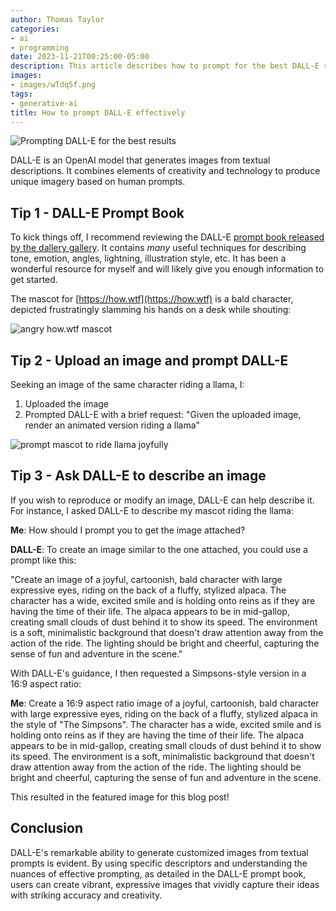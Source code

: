 ```yaml
---
author: Thomas Taylor
categories:
- ai
- programming
date: 2023-11-21T00:25:00-05:00
description: This article describes how to prompt for the best DALL-E results
images:
- images/wTdq5f.png
tags:
- generative-ai
title: How to prompt DALL-E effectively
---
```


![Prompting DALL-E for the best results](images/wTdq5f.png)

DALL-E is an OpenAI model that generates images from textual descriptions. It combines elements of creativity and technology to produce unique imagery based on human prompts.

## Tip 1 - DALL-E Prompt Book

To kick things off, I recommend reviewing the DALL-E [prompt book released by the dallery gallery][1]. It contains _many_ useful techniques for describing tone, emotion, angles, lightning, illustration style, etc. It has been a wonderful resource for myself and will likely give you enough information to get started.

The mascot for [https://how.wtf](https://how.wtf) is a bald character, depicted frustratingly slamming his hands on a desk while shouting:

![angry how.wtf mascot](images/8yRnin.png)

## Tip 2 - Upload an image and prompt DALL-E

Seeking an image of the same character riding a llama, I:

1. Uploaded the image
2. Prompted DALL-E with a brief request: "Given the uploaded image, render an animated version riding a llama"

![prompt mascot to ride llama joyfully](images/a2SaNO.png)

## Tip 3 - Ask DALL-E to describe an image

If you wish to reproduce or modify an image, DALL-E can help describe it. For instance, I asked DALL-E to describe my mascot riding the llama:

**Me**: How should I prompt you to get the image attached?

**DALL-E**: To create an image similar to the one attached, you could use a prompt like this:

"Create an image of a joyful, cartoonish, bald character with large expressive eyes, riding on the back of a fluffy, stylized alpaca. The character has a wide, excited smile and is holding onto reins as if they are having the time of their life. The alpaca appears to be in mid-gallop, creating small clouds of dust behind it to show its speed. The environment is a soft, minimalistic background that doesn't draw attention away from the action of the ride. The lighting should be bright and cheerful, capturing the sense of fun and adventure in the scene."

With DALL-E's guidance, I then requested a Simpsons-style version in a 16:9 aspect ratio:

**Me**: Create a 16:9 aspect ratio image of a joyful, cartoonish, bald character with large expressive eyes, riding on the back of a fluffy, stylized alpaca in the style of "The Simpsons". The character has a wide, excited smile and is holding onto reins as if they are having the time of their life. The alpaca appears to be in mid-gallop, creating small clouds of dust behind it to show its speed. The environment is a soft, minimalistic background that doesn't draw attention away from the action of the ride. The lighting should be bright and cheerful, capturing the sense of fun and adventure in the scene.

This resulted in the featured image for this blog post!

## Conclusion

DALL-E's remarkable ability to generate customized images from textual prompts is evident. By using specific descriptors and understanding the nuances of effective prompting, as detailed in the DALL-E prompt book, users can create vibrant, expressive images that vividly capture their ideas with striking accuracy and creativity.

[1]: https://pitch.com/v/DALL-E-prompt-book-v1-tmd33y
